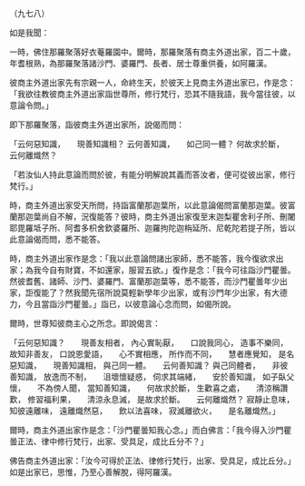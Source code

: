 （九七八）

如是我聞：

一時，佛住那羅聚落好衣菴羅園中。爾時，那羅聚落有商主外道出家，百二十歲，年耆根熟，為那羅聚落諸沙門、婆羅門、長者、居士尊重供養，如阿羅漢。

彼商主外道出家先有宗親一人，命終生天，於彼天上見商主外道出家已，作是念：「我欲往教彼商主外道出家詣世尊所，修行梵行，恐其不隨我語，我今當往彼，以意論令問。」

即下那羅聚落，詣彼商主外道出家所，說偈而問：

「云何惡知識，　　現善知識相？
云何善知識，　　如己同一體？
何故求於斷，　　云何離熾然？

「若汝仙人持此意論而問於彼，有能分明解說其義而答汝者，便可從彼出家，修行梵行。」

時，商主外道出家受天所問，持詣富蘭那迦葉所，以此意論偈問富蘭那迦葉。彼富蘭那迦葉尚自不解，況復能答？彼時，商主外道出家復至末迦梨瞿舍利子所、刪闍耶毘羅坻子所、阿耆多枳舍欽婆羅所、迦羅拘陀迦栴延所、尼乾陀若提子所，皆以此意論偈而問，悉不能答。

時，商主外道出家作是念：「我以此意論問諸出家師，悉不能答，我今復欲求出家；為我今自有財寶，不如還家，服習五欲。」復作是念：「我今可往詣沙門瞿曇。然彼耆舊、諸師、沙門、婆羅門、富蘭那迦葉等，悉不能答，而沙門瞿曇年少出家，詎復能了？然我聞先宿所說莫輕新學年少出家，或有沙門年少出家，有大德力，今且當詣沙門瞿曇。」詣已，以彼意論心念而問，如偈所說。

爾時，世尊知彼商主心之所念。即說偈言：

「云何惡知識？　　現善友相者，
內心實恥厭，　　口說我同心，
造事不樂同，　　故知非善友，
口說恩愛語，　　心不實相應，
所作而不同，　　慧者應覺知，
是名惡知識，　　現善知識相，
與己同一體。　　云何善知識？
與己同體者，　　非彼善知識，
放逸而不制，　　沮壞懷疑惑，
伺求其端緒，　　安於善知識，
如子臥父懷，　　不為傍人聞，
當知善知識，　　何故求於斷，
生歡喜之處，　　清涼稱讚歎，
修習福利果，　　清涼永息滅，
是故求於斷。　　云何離熾然？
寂靜止息味，　　知彼遠離味，
遠離熾然惡，　　飲以法喜味，
寂滅離欲火，　　是名離熾然。」

爾時，商主外道出家作是念：「沙門瞿曇知我心念。」而白佛言：「我今得入沙門瞿曇正法、律中修行梵行，出家、受具足，成比丘分不？」

佛告商主外道出家：「汝今可得於正法、律修行梵行，出家、受具足，成比丘分。」如是出家已，思惟，乃至心善解脫，得阿羅漢。










